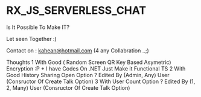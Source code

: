 # RX_JS_SERVERLESS_CHAT

Is It Possible To Make IT?

Let seen Together :)

Contact on : kahean@hotmail.com (4 any Collabration ..;)

Thoughts 
  1  With Good ( Random Screen QR Key Based Asymetric) Encryption :P 
    + I have Codes On .NET Just Make it Functional TS 
  2  With Good History Sharing Open Option 
    ?  Edited By (Admin, Any) User  (Consructor Of Create Talk Option)
  3  With User Count Option 
    ?  Edited By (1, 2, Many) User  (Consructor Of Create Talk Option)
